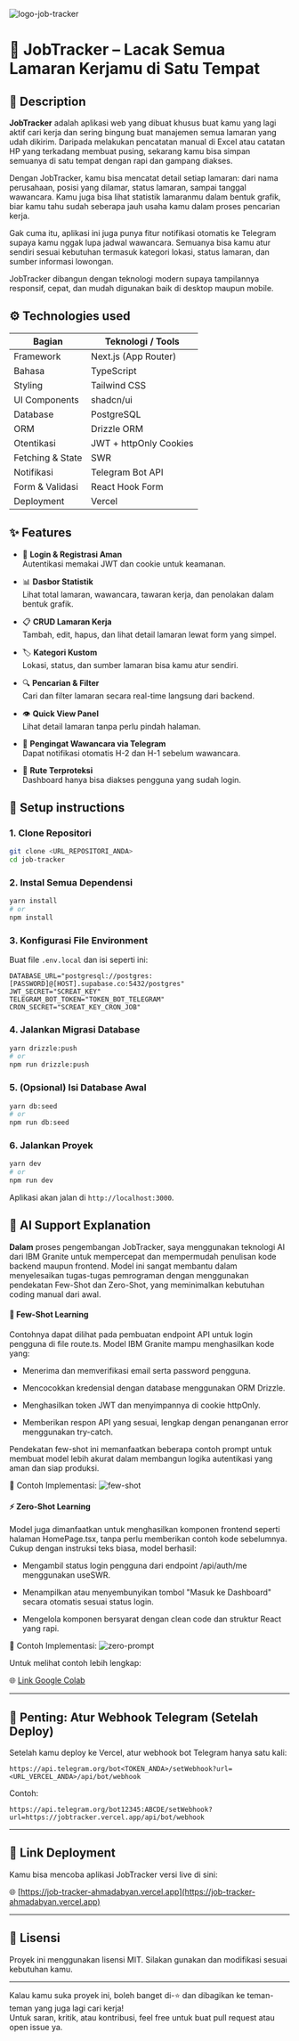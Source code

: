 ![logo-job-tracker](https://github.com/user-attachments/assets/cc715607-f94f-40cd-b99a-ae75d829026a)

# 🚀 JobTracker – Lacak Semua Lamaran Kerjamu di Satu Tempat

## 📌 Description

**JobTracker** adalah aplikasi web yang dibuat khusus buat kamu yang lagi aktif cari kerja dan sering bingung buat manajemen semua lamaran yang udah dikirim. Daripada melakukan pencatatan manual di Excel atau catatan HP yang terkadang membuat pusing, sekarang kamu bisa simpan semuanya di satu tempat dengan rapi dan gampang diakses.

Dengan JobTracker, kamu bisa mencatat detail setiap lamaran: dari nama perusahaan, posisi yang dilamar, status lamaran, sampai tanggal wawancara. Kamu juga bisa lihat statistik lamaranmu dalam bentuk grafik, biar kamu tahu sudah seberapa jauh usaha kamu dalam proses pencarian kerja.

Gak cuma itu, aplikasi ini juga punya fitur notifikasi otomatis ke Telegram supaya kamu nggak lupa jadwal wawancara. Semuanya bisa kamu atur sendiri sesuai kebutuhan termasuk kategori lokasi, status lamaran, dan sumber informasi lowongan.

JobTracker dibangun dengan teknologi modern supaya tampilannya responsif, cepat, dan mudah digunakan baik di desktop maupun mobile.



## ⚙️ Technologies used

| Bagian            | Teknologi / Tools                               |
|-------------------|--------------------------------------------------|
| Framework         | Next.js (App Router)                            |
| Bahasa            | TypeScript                                      |
| Styling           | Tailwind CSS                                    |
| UI Components     | shadcn/ui                                       |
| Database          | PostgreSQL              |
| ORM               | Drizzle ORM                                     |
| Otentikasi        | JWT + httpOnly Cookies                          |
| Fetching & State  | SWR                                             |
| Notifikasi        |Telegram Bot API            |
| Form & Validasi   | React Hook Form                                 |
| Deployment        | Vercel                                          |



## ✨ Features

- 🔐 **Login & Registrasi Aman**  
  Autentikasi memakai JWT dan cookie untuk keamanan.

- 📊 **Dasbor Statistik**  
  Lihat total lamaran, wawancara, tawaran kerja, dan penolakan dalam bentuk grafik.

- 📋 **CRUD Lamaran Kerja**  
  Tambah, edit, hapus, dan lihat detail lamaran lewat form yang simpel.

- 🏷️ **Kategori Kustom**  
  Lokasi, status, dan sumber lamaran bisa kamu atur sendiri.

- 🔍 **Pencarian & Filter**  
  Cari dan filter lamaran secara real-time langsung dari backend.

- 👁️ **Quick View Panel**  
  Lihat detail lamaran tanpa perlu pindah halaman.

- 🤖 **Pengingat Wawancara via Telegram**  
  Dapat notifikasi otomatis H-2 dan H-1 sebelum wawancara.

- 🚀 **Rute Terproteksi**  
  Dashboard hanya bisa diakses pengguna yang sudah login.



## 🧪 Setup instructions

### 1. Clone Repositori

```bash
git clone <URL_REPOSITORI_ANDA>
cd job-tracker
```

### 2. Instal Semua Dependensi

```bash
yarn install
# or
npm install
```

### 3. Konfigurasi File Environment

Buat file `.env.local` dan isi seperti ini:

```env
DATABASE_URL="postgresql://postgres:[PASSWORD]@[HOST].supabase.co:5432/postgres"
JWT_SECRET="SCREAT_KEY"
TELEGRAM_BOT_TOKEN="TOKEN_BOT_TELEGRAM"
CRON_SECRET="SCREAT_KEY_CRON_JOB"
```

### 4. Jalankan Migrasi Database

```bash
yarn drizzle:push
# or
npm run drizzle:push
```

### 5. (Opsional) Isi Database Awal

```bash
yarn db:seed
# or
npm run db:seed
```

### 6. Jalankan Proyek

```bash
yarn dev
# or
npm run dev
```

Aplikasi akan jalan di `http://localhost:3000`.

## 🤖 AI Support Explanation
**Dalam** proses pengembangan JobTracker, saya menggunakan teknologi AI dari IBM Granite untuk mempercepat dan mempermudah penulisan kode backend maupun frontend. Model ini sangat membantu dalam menyelesaikan tugas-tugas pemrograman dengan menggunakan pendekatan Few-Shot dan Zero-Shot, yang meminimalkan kebutuhan coding manual dari awal.

#### 🧠 Few-Shot Learning
Contohnya dapat dilihat pada pembuatan endpoint API untuk login pengguna di file route.ts. Model IBM Granite mampu menghasilkan kode yang:

- Menerima dan memverifikasi email serta password pengguna.

- Mencocokkan kredensial dengan database menggunakan ORM Drizzle.

- Menghasilkan token JWT dan menyimpannya di cookie httpOnly.

- Memberikan respon API yang sesuai, lengkap dengan penanganan error menggunakan try-catch.

Pendekatan few-shot ini memanfaatkan beberapa contoh prompt untuk membuat model lebih akurat dalam membangun logika autentikasi yang aman dan siap produksi.

📸 Contoh Implementasi:
![few-shot](https://github.com/user-attachments/assets/61585c48-27ca-4cff-b944-b9c822016c57)


#### ⚡ Zero-Shot Learning
Model juga dimanfaatkan untuk menghasilkan komponen frontend seperti halaman HomePage.tsx, tanpa perlu memberikan contoh kode sebelumnya. Cukup dengan instruksi teks biasa, model berhasil:

- Mengambil status login pengguna dari endpoint /api/auth/me menggunakan useSWR.

- Menampilkan atau menyembunyikan tombol "Masuk ke Dashboard" secara otomatis sesuai status login.

- Mengelola komponen bersyarat dengan clean code dan struktur React yang rapi.

📸 Contoh Implementasi:
![zero-prompt](https://github.com/user-attachments/assets/93a5dc0b-5d12-4562-b739-f5d75efc1a6c)


Untuk melihat contoh lebih lengkap:

🌐 [Link Google Colab](https://colab.research.google.com/drive/10pGFInWg4kf0swmV_hSAevhDvVsVf0Te?usp=sharing)

---

## 📢 Penting: Atur Webhook Telegram (Setelah Deploy)

Setelah kamu deploy ke Vercel, atur webhook bot Telegram hanya satu kali:

```
https://api.telegram.org/bot<TOKEN_ANDA>/setWebhook?url=<URL_VERCEL_ANDA>/api/bot/webhook
```

Contoh:

```
https://api.telegram.org/bot12345:ABCDE/setWebhook?url=https://jobtracker.vercel.app/api/bot/webhook
```

---

## 🔗 Link Deployment

Kamu bisa mencoba aplikasi JobTracker versi live di sini:

🌐 [https://job-tracker-ahmadabyan.vercel.app](https://job-tracker-ahmadabyan.vercel.app)


---

## 📄 Lisensi

Proyek ini menggunakan lisensi MIT. Silakan gunakan dan modifikasi sesuai kebutuhan kamu.

---

Kalau kamu suka proyek ini, boleh banget di-⭐️ dan dibagikan ke teman-teman yang juga lagi cari kerja!  
Untuk saran, kritik, atau kontribusi, feel free untuk buat pull request atau open issue ya.
